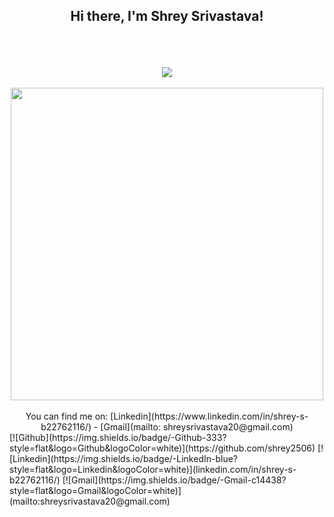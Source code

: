 <div align="center">
  <h2>Hi there, I'm Shrey Srivastava! </h2>
<br>
<br>
<br>
<img src="https://github-readme-stats.vercel.app/api?username=shrey2506&&show_icons=true&title_color=ffffff&icon_color=bb2acf&text_color=daf7dc&bg_color=151515"  />

<br>
<br>
<a href="https://github.com/shrey2506?tab=repositories">
<img width="500px" src="https://github-readme-stats.anuraghazra1.vercel.app/api/top-langs/?username=shrey2506&&show_icons=true&title_color=ffffff&icon_color=bb2acf&text_color=daf7dc&bg_color=151515" />
</a>
<br>
<br>
You can find me on:
[Linkedin](https://www.linkedin.com/in/shrey-s-b22762116/) - [Gmail](mailto: shreysrivastava20@gmail.com)

</div>
[![Github](https://img.shields.io/badge/-Github-333?style=flat&logo=Github&logoColor=white)](https://github.com/shrey2506)
[![Linkedin](https://img.shields.io/badge/-LinkedIn-blue?style=flat&logo=Linkedin&logoColor=white)](linkedin.com/in/shrey-s-b22762116/)
[![Gmail](https://img.shields.io/badge/-Gmail-c14438?style=flat&logo=Gmail&logoColor=white)](mailto:shreysrivastava20@gmail.com)

